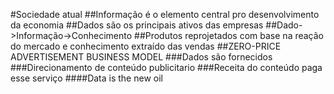 #Sociedade atual
##Informação é o elemento central pro desenvolvimento da economia
##Dados são os principais ativos das empresas
##Dado->Informação->Conhecimento
##Produtos reprojetados com base na reação do mercado e conhecimento extraído das vendas
##ZERO-PRICE ADVERTISEMENT BUSINESS MODEL
    ###Dados são fornecidos
    ###Direcionamento de conteúdo publicitario
    ###Receita do conteúdo paga esse serviço
        ####Data is the new oil